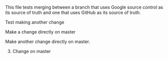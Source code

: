 This file tests merging between a branch that uses Google source control as its
source of truth and one that uses GitHub as its source of truth.

Test making another change

Make a change directly on master

Make another change directly on master.

3. Change on master
